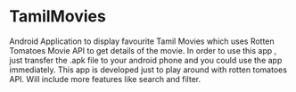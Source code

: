 TamilMovies
===========

Android Application to display favourite Tamil Movies which uses Rotten Tomatoes Movie API to get details of the movie.
In  order to use this app , just transfer the .apk file to your android phone and you could use the app immediately.
This app is developed just to play around with rotten tomatoes API. Will include more features like search and filter.
